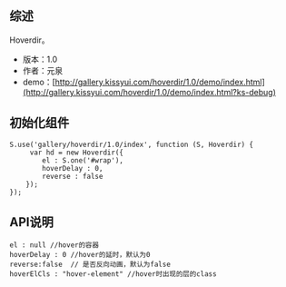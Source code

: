 ## 综述

Hoverdir。

* 版本：1.0
* 作者：元泉
* demo：[http://gallery.kissyui.com/hoverdir/1.0/demo/index.html](http://gallery.kissyui.com/hoverdir/1.0/demo/index.html?ks-debug)

## 初始化组件
		
    S.use('gallery/hoverdir/1.0/index', function (S, Hoverdir) {
         var hd = new Hoverdir({
            el : S.one('#wrap'),
            hoverDelay : 0,
            reverse : false
        });
    });
	
	

## API说明

    el : null //hover的容器
    hoverDelay : 0 //hover的延时，默认为0
    reverse:false  // 是否反向动画，默认为false   
    hoverElCls : "hover-element" //hover时出现的层的class